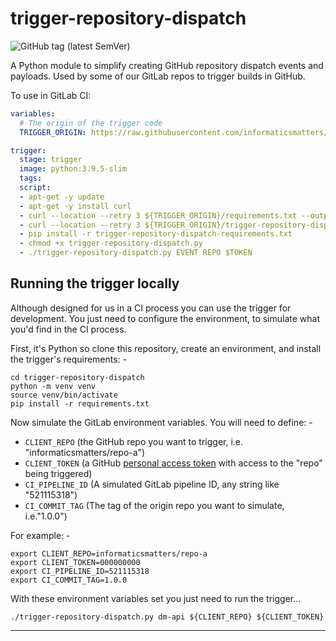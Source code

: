 # trigger-repository-dispatch

![GitHub tag (latest SemVer)](https://img.shields.io/github/v/tag/informaticsmatters/trigger-repository-dispatch)

A Python module to simplify creating GitHub repository dispatch events and
payloads. Used by some of our GitLab repos to trigger builds in GitHub.

To use in GitLab CI:

```yaml
variables:
  # The origin of the trigger code
  TRIGGER_ORIGIN: https://raw.githubusercontent.com/informaticsmatters/trigger-repository-dispatch/2021.1

trigger:
  stage: trigger
  image: python:3.9.5-slim
  tags:
  script:
  - apt-get -y update
  - apt-get -y install curl
  - curl --location --retry 3 ${TRIGGER_ORIGIN}/requirements.txt --output trigger-repository-dispatch-requirements.txt
  - curl --location --retry 3 ${TRIGGER_ORIGIN}/trigger-repository-dispatch.py --output trigger-repository-dispatch.py
  - pip install -r trigger-repository-dispatch-requirements.txt
  - chmod +x trigger-repository-dispatch.py
  - ./trigger-repository-dispatch.py EVENT REPO $TOKEN
```

## Running the trigger locally
Although designed for us in a CI process you can use the trigger for development.
You just need to configure the environment, to simulate what you'd find in the
CI process.

First, it's Python so clone this repository, create an environment, and install
the trigger's requirements: -

    cd trigger-repository-dispatch
    python -m venv venv
    source venv/bin/activate
    pip install -r requirements.txt

Now simulate the GitLab environment variables. You will need to define: -

- `CLIENT_REPO` (the GitHub repo you want to trigger, i.e. "informaticsmatters/repo-a")
- `CLIENT_TOKEN` (a GitHub [personal access token] with access to the "repo" being triggered)
- `CI_PIPELINE_ID` (A simulated GitLab pipeline ID, any string like "521115318")
- `CI_COMMIT_TAG` (The tag of the origin repo you want to simulate, i.e."1.0.0")

For example: -

    export CLIENT_REPO=informaticsmatters/repo-a
    export CLIENT_TOKEN=000000000
    export CI_PIPELINE_ID=521115318
    export CI_COMMIT_TAG=1.0.0

With these environment variables set you just need to run the trigger...

    ./trigger-repository-dispatch.py dm-api ${CLIENT_REPO} ${CLIENT_TOKEN}

---

[personal access token]: https://docs.github.com/en/authentication/keeping-your-account-and-data-secure/creating-a-personal-access-token
